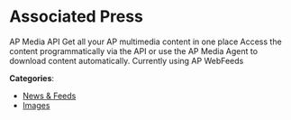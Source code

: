 # Associated Press


AP Media API Get all your AP multimedia content in one place Access the content programmatically via the API or use the AP Media Agent to download content automatically. Currently using AP WebFeeds



**Categories**:
- [News & Feeds](https://github.com/apis-list/apis-list#news-and-feeds)
- [Images](https://github.com/apis-list/apis-list#images)





